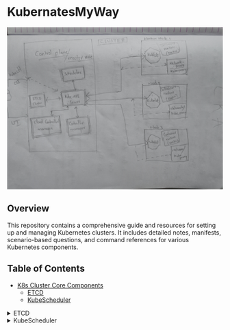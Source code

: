 # KubernatesMyWay

![Architecture of Kubernetes Hand Draw](Images/K8sArchitectureDrawn.jpg)

## Overview

This repository contains a comprehensive guide and resources for setting up and managing Kubernetes clusters. It includes detailed notes, manifests, scenario-based questions, and command references for various Kubernetes components.

## Table of Contents

- [K8s Cluster Core Components](#k8s-cluster-core-components)
  - [ETCD](#etcd)
  - [KubeScheduler](#kubescheduler)

<details>
  <summary>ETCD</summary>

  - [ETCD Notes](ClusterCoreComponents/ControlPlane/ETCD/Notes.md)
  - [ETCD Manifest](ClusterCoreComponents/ControlPlane/ETCD/Manifest.yaml)
  - [ETCD Scenario Based Questions](ClusterCoreComponents/ControlPlane/ETCD/ExamQuestions.md)
  - [ETCD Commands](ClusterCoreComponents/ControlPlane/ETCD/commands.sh)

</details>

<details>
  <summary>KubeScheduler</summary>

  - [KubeScheduler Notes](ClusterCoreComponents/ControlPlane/KubeScheduler/Notes.md)
  - [KubeScheduler Manifest](ClusterCoreComponents/ControlPlane/KubeScheduler/Manifest.yaml)
  - [KubeScheduler Scenario Based Questions](ClusterCoreComponents/ControlPlane/KubeScheduler/ExamQuestions.md)
  - [KubeScheduler Commands](ClusterCoreComponents/ControlPlane/KubeScheduler/commands.sh)

</details>

